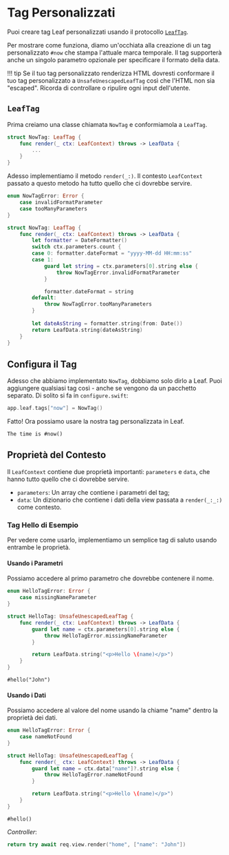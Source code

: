 # Tag Personalizzati

Puoi creare tag Leaf personalizzati usando il protocollo [`LeafTag`](https://api.vapor.codes/leafkit/documentation/leafkit/leaftag). 

Per mostrare come funziona, diamo un'occhiata alla creazione di un tag personalizzato `#now` che stampa l'attuale marca temporale. Il tag supporterà anche un singolo parametro opzionale per specificare il formato della data.

!!! tip
	Se il tuo tag personalizzato renderizza HTML dovresti conformare il tuo tag personalizzato a `UnsafeUnescapedLeafTag` così che l'HTML non sia "escaped". Ricorda di controllare o ripulire ogni input dell'utente.

## `LeafTag`

Prima creiamo una classe chiamata `NowTag` e conformiamola a `LeafTag`.

```swift
struct NowTag: LeafTag {
    func render(_ ctx: LeafContext) throws -> LeafData {
        ...
    }
}
```

Adesso implementiamo il metodo `render(_:)`. Il contesto `LeafContext` passato a questo metodo ha tutto quello che ci dovrebbe servire.

```swift
enum NowTagError: Error {
    case invalidFormatParameter
    case tooManyParameters
}

struct NowTag: LeafTag {
    func render(_ ctx: LeafContext) throws -> LeafData {
        let formatter = DateFormatter()
        switch ctx.parameters.count {
        case 0: formatter.dateFormat = "yyyy-MM-dd HH:mm:ss"
        case 1:
            guard let string = ctx.parameters[0].string else {
                throw NowTagError.invalidFormatParameter
            }

            formatter.dateFormat = string
        default:
            throw NowTagError.tooManyParameters
	    }
    
        let dateAsString = formatter.string(from: Date())
        return LeafData.string(dateAsString)
    }
}
```

## Configura il Tag

Adesso che abbiamo implementato `NowTag`, dobbiamo solo dirlo a Leaf. Puoi aggiungere qualsiasi tag così - anche se vengono da un pacchetto separato. Di solito si fa in `configure.swift`:

```swift
app.leaf.tags["now"] = NowTag()
```

Fatto! Ora possiamo usare la nostra tag personalizzata in Leaf.

```leaf
The time is #now()
```

## Proprietà del Contesto

Il `LeafContext` contiene due proprietà importanti: `parameters` e `data`, che hanno tutto quello che ci dovrebbe servire.

- `parameters`: Un array che contiene i parametri del tag;
- `data`: Un dizionario che contiene i dati della view passata a `render(_:_:)` come contesto.

### Tag Hello di Esempio

Per vedere come usarlo, implementiamo un semplice tag di saluto usando entrambe le proprietà.

#### Usando i Parametri

Possiamo accedere al primo parametro che dovrebbe contenere il nome.

```swift
enum HelloTagError: Error {
    case missingNameParameter
}

struct HelloTag: UnsafeUnescapedLeafTag {
    func render(_ ctx: LeafContext) throws -> LeafData {
        guard let name = ctx.parameters[0].string else {
            throw HelloTagError.missingNameParameter
        }

        return LeafData.string("<p>Hello \(name)</p>")
    }
}
```

```leaf
#hello("John")
```

#### Usando i Dati

Possiamo accedere al valore del nome usando la chiame "name" dentro la proprietà dei dati.

```swift
enum HelloTagError: Error {
    case nameNotFound
}

struct HelloTag: UnsafeUnescapedLeafTag {
    func render(_ ctx: LeafContext) throws -> LeafData {
        guard let name = ctx.data["name"]?.string else {
            throw HelloTagError.nameNotFound
        }

        return LeafData.string("<p>Hello \(name)</p>")
    }
}
```

```leaf
#hello()
```

_Controller_:

```swift
return try await req.view.render("home", ["name": "John"])
```
